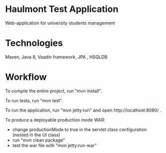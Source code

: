 Haulmont Test Application
==============
Web-application for university students management


Technologies
==============
Maven,
Java 8,
Vaadin framework,
JPA ,
HSQLDB


Workflow
========
To compile the entire project, run "mvn install".

To run tests, run "mvn test".

To run the application, run "mvn jetty:run" and open http://localhost:8080/ .

To produce a deployable production mode WAR:
- change productionMode to true in the servlet class configuration (nested in the UI class)
- run "mvn clean package"
- test the war file with "mvn jetty:run-war"

